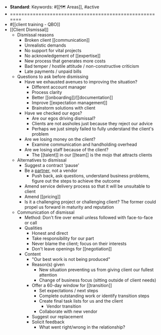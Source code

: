 - **Standard**: 
Keywords: #[[🗺 Areas]], #active
- =======================================================
- #[[client training - QBO]]
- [[Client Dismissal]]
    - Dismissal reasons
        - Broken client [[communication]]
        - Unrealistic demands
        - No support for vital projects
        - No acknowledgement of [[expertise]]
        - New process that generates more costs
        - Bad temper / hostile attitude / non-constructive criticism
        - Late payments / unpaid bills
    - Questions to ask before dismissing
        - Have we exhausted avenues to improving the situation?
            - Different account manager
            - Process clarity
            - Better [[onboarding]]/[[documentation]]
            - Improve [[expectation management]]
            - Brainstorm solutions with client
        - Have we checked our egos?
            - Are our egos driving dismissal?
            - Clients are not assholes just because they reject our advice
            - Perhaps we just simply failed to fully understand the client's problem
        - Are we losing money on the client?
            - Examine communication and handholding overhead
        - Are we losing staff because of the client?
            - The [[talent]] in our [[team]] is the mojo that attracts clients
    - Alternatives to dismissal
        - Suggest a contract 'pause'
        - Be a [partner](partnership), not a vendor
            - Push back, ask questions, understand business problems, figure out the steps to achieve the outcome
        - Amend service delivery process so that it will be unsuitable to client
        - Amend [[pricing]]
        - Is it a challenging project or challenging client? The former could propel us forward in maturity and reputation
    - Communication of dismissal
        - Method: Don't fire over email unless followed with face-to-face or call
        - Qualities
            - Honest and direct
            - Take responsibility for our part
            - Never blame the client; focus on their interests
            - Don't leave openings for [[negotiation]]
        - Content
            - "Our best work is not being produced"
            - Reason(s) given
                - New situation preventing us from giving client our fullest attention
                - Change of business focus (sitting outside of client needs)
            - Offer a 60-day window for [[transition]] 
                - Set expectations / next steps
                - Complete outstanding work or identify transition steps
                - Create final task lists for us and the client
                    - Vendor transition
                - Collaborate with new vendor
            - Suggest our replacement
            - Solicit feedback
                - What went right/wrong in the relationship?
